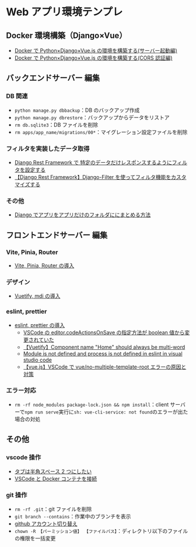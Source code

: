 # Web アプリ環境テンプレ

## Docker 環境構築（Django×Vue）

- [Docker で Python×Django×Vue.js の環境を構築する(サーバー起動編)](https://www.miracleave.co.jp/contents/1715/post-1715/)
- [Docker で Python×Django×Vue.js の環境を構築する(CORS 認証編)](https://www.miracleave.co.jp/contents/1863/post-1863/)

## バックエンドサーバー 編集

### DB 関連

- `python manage.py dbbackup`：DB のバックアップ作成
- `python manage.py dbrestore`：バックアップからデータをリストア
- `rm db.sqlite3`：DB ファイルを削除
- `rm apps/app_name/migrations/00*`：マイグレーション設定ファイルを削除

### フィルタを実装したデータ取得

- [Django Rest Framework で 特定のデータだけレスポンスするようにフィルタを設定する](https://qiita.com/Ajyarimochi/items/7e22de20292ca57ea8dc)
- [【Django Rest Framework】Django-Filter を使ってフィルタ機能をカスタマイズする](https://qiita.com/Ajyarimochi/items/a88331825667ce27cf48)

### その他

- [Django でアプリをアプリだけのフォルダににまとめる方法](https://qiita.com/HiroakiIwata/items/b75fff69c61fddd4487d)

## フロントエンドサーバー 編集

### Vite, Pinia, Router

- [Vite, Pinia, Router の導入](https://designsupply-web.com/media/programming/7603/)

### デザイン

- [Vuetify, mdi の導入](https://ashitaka-blog.com/vuetify3%E3%81%93%E3%81%A8%E3%81%AF%E3%81%98%E3%82%812%EF%BC%88vite%EF%BC%89/)

### eslint, prettier

- [eslint, prettier の導入](https://youtu.be/TTutJJUGMbY?si=-XiGVdyOhuT9Lsup)
  - [VSCode の editor.codeActionsOnSave の指定方法が boolean 値から変更されていた](https://zenn.dev/braveryk7/articles/source-fixall-eslint-value)
  - [【Vuetify】Component name "Home" should always be multi-word](https://zenn.dev/teba_eleven/articles/5af8f29e9e200d)
  - [Module is not defined and process is not defined in eslint in visual studio code](https://itecnote.com/tecnote/module-is-not-defined-and-process-is-not-defined-in-eslint-in-visual-studio-code/)
  - [【vue.js】VSCode で vue/no-multiple-template-root エラーの原因と対策](https://qiita.com/Moris_Mk-II/items/af0f986531e99e6bf3f0#:~:text=%27vue/no%2Dmultiple%2Dtemplate%2Droot%27%3A%20%27off%27%20%20%20%20//%20%E3%81%93%E3%82%8C%E3%81%A7%E3%81%93%E3%81%AE%E4%BD%99%E8%A8%88%E3%81%AA%E3%83%81%E3%82%A7%E3%83%83%E3%82%AF%E6%A9%9F%E8%83%BD%E3%82%92%E3%81%8A%E3%81%A3%E3%81%B5%E3%81%AB%E5%87%BA%E6%9D%A5%E3%82%8B%E7%AD%88%E3%81%AA%E3%81%AE%E3%81%AB%E3%80%81%E3%82%A8%E3%83%A9%E3%83%BC%E3%81%AF%E8%A7%A3%E6%B6%88%E3%81%95%E3%82%8C%E3%81%9A%E3%80%82)

### エラー対応

- `rm -rf node_modules package-lock.json && npm install`：client サーバーで`npm run serve`実行に`sh: vue-cli-service: not found`のエラーが出た場合の対処

## その他

### vscode 操作

- [タブは半角スペース 2 つにしたい](https://simplesimples.com/web/application/vscode/tab-space/)
- [VSCode と Docker コンテナを接続](https://zenn.dev/ochamikan/articles/24465ac14a9e24#vscode%E3%81%A8docker%E3%82%B3%E3%83%B3%E3%83%86%E3%83%8A%E3%82%92%E6%8E%A5%E7%B6%9A)

### git 操作

- `rm -rf .git`：git ファイルを削除
- `git branch --contains`：作業中のブランチを表示
- [github アカウント切り替え](https://note.com/bluecode_inc/n/n3f67774c8642)
- `chown -R 【パーミッション値】 【ファイルパス】`：ディレクトリ以下のファイルの権限を一括変更
